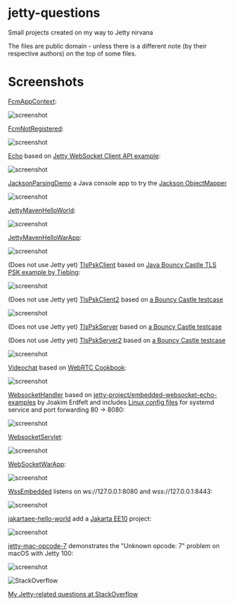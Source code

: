 jetty-questions
==========

Small projects created on my way to Jetty nirvana

The files are public domain - unless there is a different note (by their respective authors) on the top of some files.

Screenshots
==========

[FcmAppContext](https://github.com/afarber/jetty-questions/tree/master/FcmAppContext):

![screenshot](https://raw.github.com/afarber/jetty-questions/master/FcmAppContext/screenshot.png)


[FcmNotRegistered](https://github.com/afarber/jetty-questions/tree/master/FcmNotRegistered):

![screenshot](https://raw.github.com/afarber/jetty-questions/master/FcmNotRegistered/screenshot.png)


[Echo](https://github.com/afarber/jetty-questions/tree/master/Echo) based on [Jetty WebSocket Client API example](https://www.eclipse.org/jetty/documentation/current/jetty-websocket-client-api.html):

![screenshot](https://raw.github.com/afarber/jetty-questions/master/Echo/screenshot.png)


[JacksonParsingDemo](https://github.com/afarber/jetty-questions/tree/master/JacksonParsingDemo) a Java console app to try the [Jackson ObjectMapper](https://jenkov.com/tutorials/java-json/jackson-objectmapper.html)

![screenshot](https://raw.github.com/afarber/jetty-questions/master/JacksonParsingDemo/screenshot.png)


[JettyMavenHelloWorld](https://github.com/afarber/jetty-questions/tree/master/JettyMavenHelloWorld):

![screenshot](https://raw.github.com/afarber/jetty-questions/master/JettyMavenHelloWorld/screenshot.png)


[JettyMavenHelloWarApp](https://github.com/afarber/jetty-questions/tree/master/JettyMavenHelloWarApp):

![screenshot](https://raw.github.com/afarber/jetty-questions/master/JettyMavenHelloWarApp/screenshot.png)


(Does not use Jetty yet)
[TlsPskClient](https://github.com/afarber/jetty-questions/tree/master/TlsPskClient) based on [Java Bouncy Castle TLS PSK example by Tiebing](http://tiebing.blogspot.de/2013/09/java-bouncy-castle-tls-psk-example.html):

![screenshot](https://raw.github.com/afarber/jetty-questions/master/TlsPskClient/screenshot.png)


(Does not use Jetty yet)
[TlsPskClient2](https://github.com/afarber/jetty-questions/tree/master/TlsPskClient2) based on [a Bouncy Castle testcase](https://github.com/bcgit/bc-java/tree/master/core/src/test/java/org/bouncycastle/crypto/tls/test)

![screenshot](https://raw.github.com/afarber/jetty-questions/master/TlsPskClient2/screenshot.png)


(Does not use Jetty yet)
[TlsPskServer](https://github.com/afarber/jetty-questions/tree/master/TlsPskServer) based on [a Bouncy Castle testcase](https://github.com/bcgit/bc-java/tree/master/core/src/test/java/org/bouncycastle/crypto/tls/test)


(Does not use Jetty yet)
[TlsPskServer2](https://github.com/afarber/jetty-questions/tree/master/TlsPskServer2) based on [a Bouncy Castle testcase](https://github.com/bcgit/bc-java/tree/master/core/src/test/java/org/bouncycastle/crypto/tls/test)

![screenshot](https://raw.github.com/afarber/jetty-questions/master/TlsPskServer2/screenshot.png)


[Videochat](https://github.com/afarber/jetty-questions/tree/master/Videochat) based on [WebRTC Cookbook](https://www.packtpub.com/product/webrtc-cookbook/9781783284450):

![screenshot](https://raw.github.com/afarber/jetty-questions/master/Videochat/screenshot.png)


[WebsocketHandler](https://github.com/afarber/jetty-questions/tree/master/WebsocketHandler) based on [jetty-project/embedded-websocket-echo-examples](https://github.com/jetty-project/embedded-websocket-echo-examples) by Joakim Erdfelt and includes [Linux config files](https://github.com/afarber/jetty-questions/tree/master/WebsocketHandler/linux) for systemd service and port forwarding 80 -> 8080:

![screenshot](https://raw.github.com/afarber/jetty-questions/master/WebsocketHandler/screenshot.png)


[WebsocketServlet](https://github.com/afarber/jetty-questions/tree/master/WebsocketServlet):

![screenshot](https://raw.github.com/afarber/jetty-questions/master/WebsocketServlet/screenshot.png)


[WebSocketWarApp](https://github.com/afarber/jetty-questions/tree/master/WebSocketWarApp):

![screenshot](https://raw.github.com/afarber/jetty-questions/master/WebSocketWarApp/screenshot.png)


[WssEmbedded](https://github.com/afarber/jetty-questions/tree/master/WssEmbedded) listens on ws://127.0.0.1:8080 and wss://127.0.0.1:8443:

![screenshot](https://raw.github.com/afarber/jetty-questions/master/WssEmbedded/screenshot.png)


[jakartaee-hello-world](https://github.com/afarber/jetty-questions/tree/master/jakartaee-hello-world) add a [Jakarta EE10](https://start.jakarta.ee) project:

![screenshot](https://raw.github.com/afarber/jetty-questions/master/jakartaee-hello-world/screenshot.png)


[jetty-mac-opcode-7](https://github.com/afarber/jetty-questions/tree/master/jetty-mac-opcode-7) demonstrates the "Unknown opcode: 7" problem on macOS with Jetty 100:

![screenshot](https://raw.github.com/afarber/jetty-questions/master/jetty-mac-opcode-7/screenshot.png)


![StackOverflow](http://stackoverflow.com/users/flair/165071.png)

[My Jetty-related questions at StackOverflow](http://stackoverflow.com/search?q=user:165071+[jetty])

